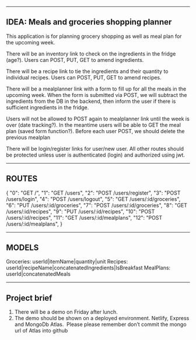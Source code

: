 ----
IDEA: Meals and groceries shopping planner
----

This application is for planning grocery shopping as well as meal plan for the upcoming week.

There will be an inventory link to check on the ingredients in the fridge (age?).
Users can POST, PUT, GET to amend ingredients.

There will be a recipe link to tie the ingredients and their quantity to individual recipes.
Users can POST, PUT, GET to amend recipes.

There will be a mealplanner link with a form to fill up for all the meals in the upcoming week.
When the form is submitted via POST, we will subtract the ingredients from the DB in the backend, then inform the user if there is sufficient ingredients in the fridge.

Users will not be allowed to POST again to mealplanner link until the week is over (date tracking?).
In the meantime users will be able to GET the meal plan (saved form function?).
Before each user POST, we should delete the previous mealplan

There will be login/register links for user/new user.
All other routes should be protected unless user is authenticated (login) and authorized using jwt.

----
ROUTES
----
{
  "0": "GET /",
  "1": "GET /users",
  "2": "POST /users/register",
  "3": "POST /users/login",
  "4": "POST /users/logout",
  "5": "GET /users/:id/groceries",
  "6": "PUT /users/:id/groceries",
  "7": "POST /users/:id/groceries",
  "8": "GET /users/:id/recipes",
  "9": "PUT /users/:id/recipes",
  "10": "POST /users/:id/recipes",
  "11": "GET /users/:id/mealplans",
  "12": "POST /users/:id/mealplans",
}

----
MODELS
----
Groceries: userId|itemName|quantity|unit
Recipes: userId|recipeName|concatenatedIngredients|IsBreakfast
MealPlans: userId|concatenatedMeals

----
Project brief
----
1. There will be a demo on Friday after lunch.
2. The demo should be shown on a deployed environment. Netlify, Express and MongoDb Atlas. 
Please please remember don’t commit the mongo url of Atlas into github
